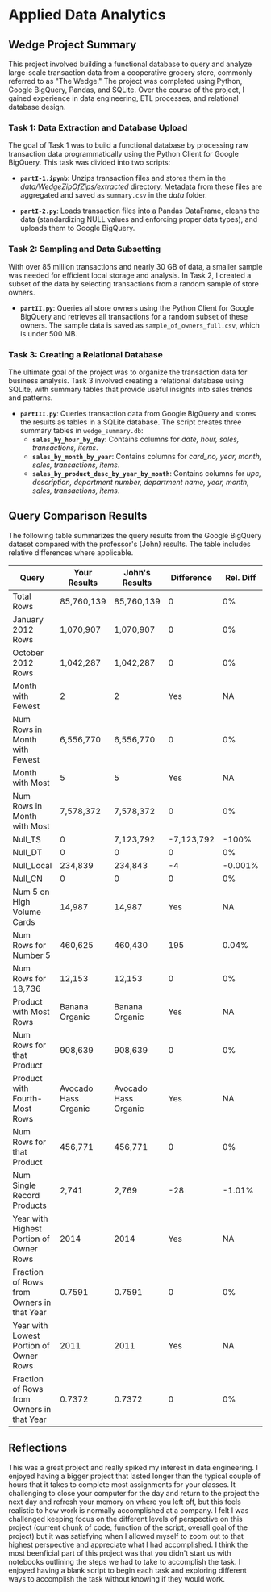 # Applied Data Analytics
## Wedge Project Summary

This project involved building a functional database to query and analyze large-scale transaction data from a cooperative grocery store, commonly referred to as "The Wedge." The project was completed using Python, Google BigQuery, Pandas, and SQLite. Over the course of the project, I gained experience in data engineering, ETL processes, and relational database design.

### Task 1: Data Extraction and Database Upload

The goal of Task 1 was to build a functional database by processing raw transaction data programmatically using the Python Client for Google BigQuery. This task was divided into two scripts:

- **`partI-1.ipynb`**: Unzips transaction files and stores them in the *data/WedgeZipOfZips/extracted* directory. Metadata from these files are aggregated and saved as `summary.csv` in the *data* folder.
  
- **`partI-2.py`**: Loads transaction files into a Pandas DataFrame, cleans the data (standardizing NULL values and enforcing proper data types), and uploads them to Google BigQuery.

### Task 2: Sampling and Data Subsetting

With over 85 million transactions and nearly 30 GB of data, a smaller sample was needed for efficient local storage and analysis. In Task 2, I created a subset of the data by selecting transactions from a random sample of store owners.

- **`partII.py`**: Queries all store owners using the Python Client for Google BigQuery and retrieves all transactions for a random subset of these owners. The sample data is saved as `sample_of_owners_full.csv`, which is under 500 MB.

### Task 3: Creating a Relational Database

The ultimate goal of the project was to organize the transaction data for business analysis. Task 3 involved creating a relational database using SQLite, with summary tables that provide useful insights into sales trends and patterns.

- **`partIII.py`**: Queries transaction data from Google BigQuery and stores the results as tables in a SQLite database. The script creates three summary tables in `wedge_summary.db`:
  - **`sales_by_hour_by_day`**: Contains columns for *date, hour, sales, transactions, items*.
  - **`sales_by_month_by_year`**: Contains columns for *card_no, year, month, sales, transactions, items*.
  - **`sales_by_product_desc_by_year_by_month`**: Contains columns for *upc, description, department number, department name, year, month, sales, transactions, items*.

## Query Comparison Results

The following table summarizes the query results from the Google BigQuery dataset compared with the professor's (John) results. The table includes relative differences where applicable.

| Query | Your Results | John's Results | Difference | Rel. Diff |
|---|---|---|---|---|
| Total Rows | 85,760,139 | 85,760,139 | 0 | 0% |
| January 2012 Rows | 1,070,907 | 1,070,907 | 0 | 0% |
| October 2012 Rows | 1,042,287 | 1,042,287 | 0 | 0% |
| Month with Fewest | 2 | 2 | Yes | NA |
| Num Rows in Month with Fewest | 6,556,770 | 6,556,770 | 0 | 0% |
| Month with Most | 5 | 5 | Yes | NA |
| Num Rows in Month with Most | 7,578,372 | 7,578,372 | 0 | 0% |
| Null_TS | 0 | 7,123,792 | -7,123,792 | -100% |
| Null_DT | 0 | 0 |0  |0%|
| Null_Local | 234,839 | 234,843 | -4 | -0.001% |
| Null_CN | 0 | 0 | 0 | 0% |
| Num 5 on High Volume Cards | 14,987 | 14,987 | Yes | NA |
| Num Rows for Number 5 | 460,625 | 460,430 | 195 | 0.04% |
| Num Rows for 18,736 | 12,153 | 12,153 | 0 | 0% |
| Product with Most Rows | Banana Organic | Banana Organic | Yes | NA |
| Num Rows for that Product | 908,639 | 908,639 | 0 | 0% |
| Product with Fourth-Most Rows | Avocado Hass Organic | Avocado Hass Organic | Yes | NA |
| Num Rows for that Product | 456,771 | 456,771 | 0 | 0% |
| Num Single Record Products | 2,741 | 2,769 | -28 | -1.01% |
| Year with Highest Portion of Owner Rows | 2014 | 2014 | Yes | NA |
| Fraction of Rows from Owners in that Year | 0.7591 | 0.7591 | 0 | 0% |
| Year with Lowest Portion of Owner Rows | 2011 | 2011 | Yes | NA |
| Fraction of Rows from Owners in that Year | 0.7372 | 0.7372 | 0 | 0% |

## Reflections

This was a great project and really spiked my interest in data engineering. I enjoyed having a bigger project that lasted longer than the typical couple of hours that it takes to complete most assignments for your classes. It challenging to close your computer for the day and return to the project the next day and refresh your memory on where you left off, but this feels realistic to how work is normally accomplished at a company. I felt I was challenged keeping focus on the different levels of perspective on this project (current chunk of code, function of the script, overall goal of the project) but it was satisfying when I allowed myself to zoom out to that highest perspective and appreciate what I had accomplished. I think the most beenficial part of this project was that you didn't start us with notebooks outlining the steps we had to take to accomplish the task. I enjoyed having a blank script to begin each task and exploring different ways to accomplish the task without knowing if they would work. 
